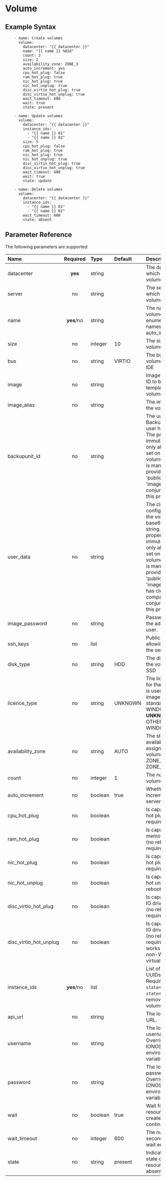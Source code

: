 # Volume

## Example Syntax

```text
    - name: Create volumes
      volume:
        datacenter: "{{ datacenter }}"
        name: "{{ name }} %02d"
        count: 2
        size: 2
        availability_zone: ZONE_3
        auto_increment: yes
        cpu_hot_plug: false
        ram_hot_plug: true
        nic_hot_plug: true
        nic_hot_unplug: true
        disc_virtio_hot_plug: true
        disc_virtio_hot_unplug: true
        wait_timeout: 600
        wait: true
        state: present

    - name: Update volumes
      volume:
        datacenter: "{{ datacenter }}"
        instance_ids:
          - "{{ name }} 01"
          - "{{ name }} 02"
        size: 5
        cpu_hot_plug: false
        ram_hot_plug: true
        nic_hot_plug: true
        nic_hot_unplug: true
        disc_virtio_hot_plug: true
        disc_virtio_hot_unplug: true
        wait_timeout: 600
        wait: true
        state: update

    - name: Delete volumes
      volume:
        datacenter: "{{ datacenter }}"
        instance_ids:
          - "{{ name }} 01"
          - "{{ name }} 02"
        wait_timeout: 600
        state: absent
```

## Parameter Reference

The following parameters are supported:

| Name | Required | Type | Default | Description |
| :--- | :---: | :--- | :--- | :--- |
| datacenter | **yes** | string |  | The datacenter in which to create the volume. |
| server | no | string |  | The server on which to attach the volume. |
| name | **yes**/no | string |  | The name of the volume. You can enumerate the names using auto\_increment. |
| size | no | integer | 10 | The size of the volume in GB. |
| bus | no | string | VIRTIO | The bus type of the volume: **VIRTIO**, IDE |
| image | no | string |  | Image or snapshot ID to be used as template for this volume. |
| image_alias | no | string |  | The image alias for the volume. |
| backupunit_id | no | string |  | The uuid of the Backup Unit that user has access to. The property is immutable and is only allowed to be set on a new volume creation. It is mandatory to provide either 'public image' or 'imageAlias' in conjunction with this property.. |
| user_data | no | string |  |The cloud-init configuration for the volume as base64 encoded string. The property is immutable and is only allowed to be set on a new volume creation. It is mandatory to provide either 'public image' or 'imageAlias' that has cloud-init compatibility in conjunction with this property.|
| image\_password | no | string |  | Password set for the administrative user. |
| ssh\_keys | no | list |  | Public SSH keys allowing access to the server. |
| disk\_type | no | string | HDD | The disk type of the volume: **HDD**, SSD |
| licence\_type | no | string | UNKNOWN | The licence type for the volume. This is used when the image is non-standard: LINUX, WINDOWS, **UNKNOWN**, OTHER, WINDOWS2016 |
| availability\_zone | no | string | AUTO | The storage availability zone assigned to the volume: **AUTO**, ZONE\_1, ZONE\_2, ZONE\_3 |
| count | no | integer | 1 | The number of volumes to create. |
| auto\_increment | no | boolean | true | Whether or not to increment created servers. |
| cpu_hot_plug | no | boolean |  | Is capable of CPU hot plug (no reboot required). |
| ram_hot_plug | no | boolean |  | Is capable of memory hot plug (no reboot required). |
| nic_hot_plug | no | boolean |  | Is capable of nic hot plug (no reboot required). |
| nic_hot_unplug | no | boolean |  | Is capable of nic hot unplug (no reboot required). |
| disc_virtio_hot_plug | no | boolean |  | Is capable of Virt-IO drive hot plug (no reboot required). |
| disc_virtio_hot_unplug | no | boolean |  | Is capable of Virt-IO drive hot unplug (no reboot required). This works only for non-Windows virtual Machines. |
| instance\_ids | **yes**/no | list |  | List of instance UUIDs or names. Required for `state='absent'` or `state='update'` to remove or update volumes. |
| api\_url | no | string |  | The Ionos API base URL. |
| username | no | string |  | The Ionos username. Overrides the IONOS\_USERNAME environment variable. |
| password | no | string |  | The Ionos password. Overrides the IONOS\_PASSWORD environment variable. |
| wait | no | boolean | true | Wait for the resource to be created before continuing. |
| wait\_timeout | no | integer | 600 | The number of seconds until the wait ends. |
| state | no | string | present | Indicate desired state of the resource: **present**, absent, update |

